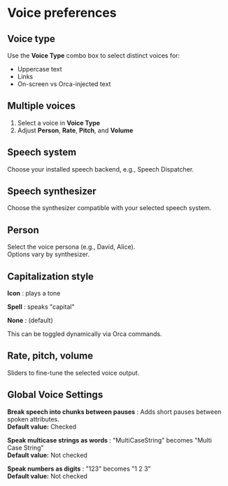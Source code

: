 # Voice preferences

## Voice type

Use the **Voice Type** combo box to select distinct voices for:

- Uppercase text
- Links
- On-screen vs Orca-injected text

## Multiple voices

1. Select a voice in **Voice Type**
2. Adjust **Person**, **Rate**, **Pitch**, and **Volume**

## Speech system

Choose your installed speech backend, e.g., Speech Dispatcher.

## Speech synthesizer

Choose the synthesizer compatible with your selected speech system.

## Person

Select the voice persona (e.g., David, Alice).  
Options vary by synthesizer.

## Capitalization style

**Icon**
: plays a tone

**Spell**
: speaks "capital"

**None**
: (default)

This can be toggled dynamically via Orca commands.

## Rate, pitch, volume

Sliders to fine-tune the selected voice output.

## Global Voice Settings

**Break speech into chunks between pauses**
: Adds short pauses between spoken attributes.  
**Default value:** Checked

**Speak multicase strings as words**
: "MultiCaseString" becomes "Multi Case String"  
**Default value:** Not checked

**Speak numbers as digits**
: "123" becomes "1 2 3"  
**Default value:** Not checked

